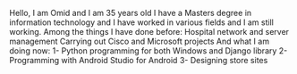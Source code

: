 Hello, I am Omid and I am 35 years old
I have a Masters degree in information technology and I have worked in various fields and I am still working. Among the things I have done before:
Hospital network and server management
Carrying out Cisco and Microsoft projects
And what I am doing now:
1- Python programming for both Windows and Django library
2- Programming with Android Studio for Android
3- Designing store sites
